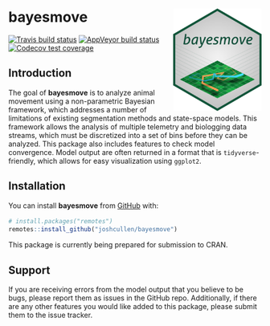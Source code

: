 
<!-- README.md is generated from README.Rmd. Please edit that file -->

# bayesmove <a href="reference/figures/logo.png"><img align="right" width=35% src="man/figures/logo.png" style="padding-left: 10px"></a>

<!-- badges: start -->

[![Travis build
status](https://travis-ci.com/joshcullen/bayesmove.svg?branch=master)](https://travis-ci.com/joshcullen/bayesmove)
[![AppVeyor build
status](https://ci.appveyor.com/api/projects/status/github/joshcullen/bayesmove?branch=master&svg=true)](https://ci.appveyor.com/project/joshcullen/bayesmove)
[![Codecov test
coverage](https://codecov.io/gh/joshcullen/bayesmove/branch/master/graph/badge.svg)](https://codecov.io/gh/joshcullen/bayesmove?branch=master)
<!-- badges: end -->

## Introduction

The goal of **bayesmove** is to analyze animal movement using a
non-parametric Bayesian framework, which addresses a number of
limitations of existing segmentation methods and state-space models.
This framework allows the analysis of multiple telemetry and biologging
data streams, which must be discretized into a set of bins before they
can be analyzed. This package also includes features to check model
convergence. Model output are often returned in a format that is
`tidyverse`-friendly, which allows for easy visualization using
`ggplot2`.

## Installation

You can install **bayesmove** from [GitHub](https://github.com/) with:

``` r
# install.packages("remotes")
remotes::install_github("joshcullen/bayesmove")
```

This package is currently being prepared for submission to CRAN.

## Support

If you are receiving errors from the model output that you believe to be
bugs, please report them as issues in the GitHub repo. Additionally, if
there are any other features you would like added to this package,
please submit them to the issue tracker.
